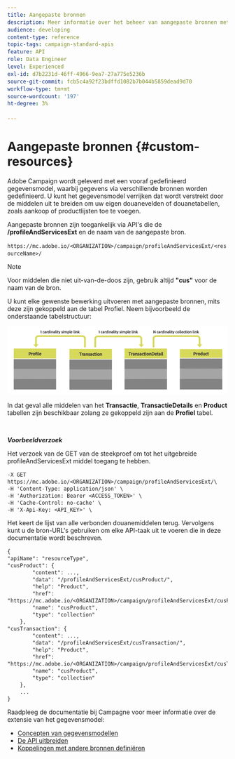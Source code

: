 ```yaml
---
title: Aangepaste bronnen
description: Meer informatie over het beheer van aangepaste bronnen met API's/
audience: developing
content-type: reference
topic-tags: campaign-standard-apis
feature: API
role: Data Engineer
level: Experienced
exl-id: d7b2231d-46ff-4966-9ea7-27a775e5236b
source-git-commit: fcb5c4a92f23bdffd1082b7b044b5859dead9d70
workflow-type: tm+mt
source-wordcount: '197'
ht-degree: 3%

---
```


# Aangepaste bronnen {#custom-resources}

Adobe Campaign wordt geleverd met een vooraf gedefinieerd gegevensmodel, waarbij gegevens via verschillende bronnen worden gedefinieerd. U kunt het gegevensmodel verrijken dat wordt verstrekt door de middelen uit te breiden om uw eigen douanevelden of douanetabellen, zoals aankoop of productlijsten toe te voegen.

Aangepaste bronnen zijn toegankelijk via API&#39;s die de **/profileAndServicesExt** en de naam van de aangepaste bron.

`https://mc.adobe.io/<ORGANIZATION>/campaign/profileAndServicesExt/<resourceName>/`

>[!NOTE]
>
>Voor middelen die niet uit-van-de-doos zijn, gebruik altijd <b>&quot;cus&quot;</b> voor de naam van de bron.

U kunt elke gewenste bewerking uitvoeren met aangepaste bronnen, mits deze zijn gekoppeld aan de tabel Profiel. Neem bijvoorbeeld de onderstaande tabelstructuur:

![alt-tekst](assets/cusresources.png)

In dat geval alle middelen van het **Transactie**, **TransactieDetails** en **Product** tabellen zijn beschikbaar zolang ze gekoppeld zijn aan de **Profiel** tabel.

<br/>

***Voorbeeldverzoek***

Het verzoek van de GET van de steekproef om tot het uitgebreide profileAndServicesExt middel toegang te hebben.

```
-X GET https://mc.adobe.io/<ORGANIZATION>/campaign/profileAndServicesExt/\
-H 'Content-Type: application/json' \
-H 'Authorization: Bearer <ACCESS_TOKEN>' \
-H 'Cache-Control: no-cache' \
-H 'X-Api-Key: <API_KEY>' \
```

Het keert de lijst van alle verbonden douanemiddelen terug. Vervolgens kunt u de bron-URL&#39;s gebruiken om elke API-taak uit te voeren die in deze documentatie wordt beschreven.

```
{
"apiName": "resourceType",
"cusProduct": {
        "content": ...,
        "data": "/profileAndServicesExt/cusProduct/",
        "help": "Product",
        "href": "https://mc.adobe.io/<ORGANIZATION>/campaign/profileAndServicesExt/cusProduct/metadata",
        "name": "cusProduct",
        "type": "collection"
    },
"cusTransaction": {
        "content": ...,
        "data": "/profileAndServicesExt/cusTransaction/",
        "help": "Product",
        "href": "https://mc.adobe.io/<ORGANIZATION>/campaign/profileAndServicesExt/cusTransaction/metadata",
        "name": "cusProduct",
        "type": "collection"
    },
    ...
}
```

Raadpleeg de documentatie bij Campagne voor meer informatie over de extensie van het gegevensmodel:

* [Concepten van gegevensmodellen](../../developing/using/data-model-concepts.md)
* [De API uitbreiden](../../developing/using/about-extending-the-api.md)
* [Koppelingen met andere bronnen definiëren](https://helpx.adobe.com/nl/campaign/standard/developing/using/configuring-the-resource-s-data-structure.html#defining-links-with-other-resources)
